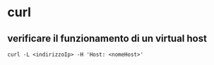 # curl

## verificare il funzionamento di un virtual host

```
curl -L <indirizzoIp> -H 'Host: <nomeHost>'
```
